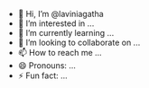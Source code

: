 - 👋 Hi, I’m @laviniagatha
- 👀 I’m interested in ...
- 🌱 I’m currently learning ...
- 💞️ I’m looking to collaborate on ...
- 📫 How to reach me ...
- 😄 Pronouns: ...
- ⚡ Fun fact: ...

<!---
laviniagatha/laviniagatha is a ✨ special ✨ repository because its `README.md` (this file) appears on your GitHub profile.
You can click the Preview link to take a look at your changes.
--->
